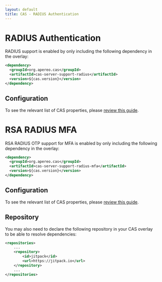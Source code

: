 ```yaml
---
layout: default
title: CAS - RADIUS Authentication
---
```


# RADIUS Authentication

RADIUS support is enabled by only including the following dependency in the overlay:

```xml
<dependency>
  <groupId>org.apereo.cas</groupId>
  <artifactId>cas-server-support-radius</artifactId>
  <version>${cas.version}</version>
</dependency>
```

## Configuration

To see the relevant list of CAS properties, please [review this guide](Configuration-Properties.html#radius-authentication).

# RSA RADIUS MFA

RSA RADIUS OTP support for MFA is enabled by only including the following dependency in the overlay:

```xml
<dependency>
  <groupId>org.apereo.cas</groupId>
  <artifactId>cas-server-support-radius-mfa</artifactId>
  <version>${cas.version}</version>
</dependency>
```

## Configuration

To see the relevant list of CAS properties, please [review this guide](Configuration-Properties.html#radius-otp).

## Repository

You may also need to declare the following repository in
your CAS overlay to be able to resolve dependencies:

```xml
<repositories>
    ...
    <repository>
        <id>jitpack</id>
        <url>https://jitpack.io</url>
    </repository>
    ...
</repositories>
```
